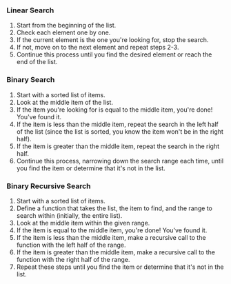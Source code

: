 ### Linear Search

1. Start from the beginning of the list.
2. Check each element one by one.
3. If the current element is the one you're looking for, stop the search.
4. If not, move on to the next element and repeat steps 2-3.
5. Continue this process until you find the desired element or reach the end of the list.

### Binary Search

1. Start with a sorted list of items.
2. Look at the middle item of the list.
3. If the item you're looking for is equal to the middle item, you're done! You've found it.
4. If the item is less than the middle item, repeat the search in the left half of the list (since the list is sorted, you know the item won't be in the right half).
5. If the item is greater than the middle item, repeat the search in the right half.
6. Continue this process, narrowing down the search range each time, until you find the item or determine that it's not in the list.

### Binary Recursive Search

1. Start with a sorted list of items.
2. Define a function that takes the list, the item to find, and the range to search within (initially, the entire list).
3. Look at the middle item within the given range.
4. If the item is equal to the middle item, you're done! You've found it.
5. If the item is less than the middle item, make a recursive call to the function with the left half of the range.
6. If the item is greater than the middle item, make a recursive call to the function with the right half of the range.
7. Repeat these steps until you find the item or determine that it's not in the list.